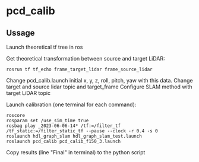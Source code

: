 # pcd_calib


## Ussage

Launch theoretical tf tree in ros

Get theoretical transformation between source and target LiDAR:

    rosrun tf tf_echo frame_target_lidar frame_source_lidar

Change pcd_calib.launch initial x, y, z, roll, pitch, yaw with this data.
Change target and source lidar topic and target_frame
Configure SLAM method with target LiDAR topic

Launch calibration (one terminal for each command):

    roscore
    rosparam set /use_sim_time true
    rosbag play _2023-06-06-14* /tf:=/filter_tf /tf_static:=/filter_static_tf --pause --clock -r 0.4 -s 0
    roslaunch hdl_graph_slam hdl_graph_slam_test.launch
    roslaunch pcd_calib pcd_calib_f150_3.launch

Copy results (line "Final" in terminal) to the python script